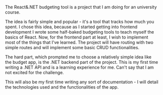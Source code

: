 The React&.NET budgeting tool is a project that I am doing for an university course.

The idea is fairly simple and popular - it's a tool that tracks how much you spent. I chose this idea, because as I started
getting into frontend development I wrote some half-baked budgeting tools to teach myself the basics of React. Now, for the
frontend part at least, I wish to implement most of the things that I've learned. The project will have routing with two
simple routes and will implement some basic CRUD functionalities.

The hard part, which prompted me to choose a relatively simple idea like the budget app, is the .NET backend part of the
project. This is my first time writing a .NET API and is a learning experience for me. Can't say that I am not excited
for the challenge.

This will also be my first time writing any sort of documentation - I will detail the technologies used and the functionalities
of the app.
